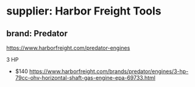 # supplier: Harbor Freight Tools
## brand: Predator
https://www.harborfreight.com/predator-engines

3 HP
- $140 https://www.harborfreight.com/brands/predator/engines/3-hp-79cc-ohv-horizontal-shaft-gas-engine-epa-69733.html
